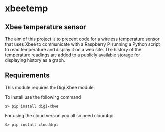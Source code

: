 # xbeetemp
## Xbee temperature sensor

The aim of this project is to precent code for a wireless temperature sensor that uses Xbee to communicate with a Raspberry Pi running a Python script to read temperature and display it on a web site. The history of the temperature readings are added to a publicly available storage for displaying history as a graph.

## Requirements

This module requires the Digi Xbee module.

To install use the following command

`$> pip install digi-xbee`

For using the cloud version you all so need cloud4rpi

`$> pip install cloud4rpi`
